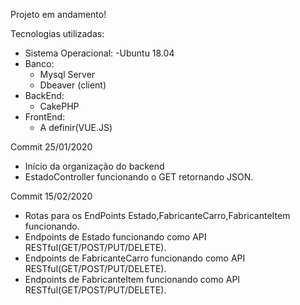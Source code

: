 Projeto em andamento!

Tecnologias utilizadas:
   - Sistema Operacional:
      -Ubuntu 18.04   
   - Banco:
      - Mysql Server
      - Dbeaver (client)
   - BackEnd:
      - CakePHP
   - FrontEnd:
      - A definir(VUE.JS)

Commit 25/01/2020
  - Início da organização do backend
  - EstadoController funcionando o GET retornando JSON.

Commit 15/02/2020
  - Rotas para os EndPoints Estado,FabricanteCarro,FabricanteItem funcionando.
  - Endpoints de Estado funcionando como API RESTful(GET/POST/PUT/DELETE).
  - Endpoints de FabricanteCarro funcionando como API RESTful(GET/POST/PUT/DELETE).
  - Endpoints de FabricanteItem funcionando como API RESTful(GET/POST/PUT/DELETE).
